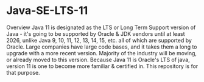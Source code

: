 # Java-SE-LTS-11


Overview
Java 11 is designated as the LTS or Long Term Support version of Java - it's going to 
be supported by Oracle & JDK vendors until at least 2026, unlike Java 9, 10, 11,
12, 13, 14, 15, etc. all of which are supported by Oracle.
Large companies have large code bases, and it takes them a long to upgrade with a more recent version.
Majority of the industry will be moving, or already moved to this version.
Because Java 11 is Oracle's LTS of java, version 11 is one to become more familiar & certified in.
This repository is for that purpose.
